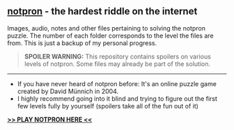 ## [notpron](https://notpron.com/notpron/) - the hardest riddle on the internet

Images, audio, notes and other files pertaining to solving the notpron puzzle. The number of each folder corresponds to the level the files are from. This is just a backup of my personal progress.

> **SPOILER WARNING:** This repository contains spoilers on various levels of notpron. Some files may already be part of the solution. 

---

- If you have never heard of notpron before: It's an online puzzle game created by David Münnich in 2004.
- I highly recommend going into it blind and trying to figure out the first few levels fully by yourself (spoilers take all of the fun out of it)

[**>> PLAY NOTPRON HERE <<**](https://notpron.com/notpron/)

